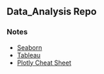 ## Data_Analysis Repo
### Notes
- [Seaborn](https://github.com/achannaung/Data_Analysis/tree/main/Seaborn)
- [Tableau](https://github.com/achannaung/Data_Analysis/blob/main/MIMU_Tableau2021_UserManual_Jan2022.pdf)
- [Plotly Cheat Sheet](https://github.com/achannaung/Data_Analysis/blob/main/python_cheat_sheet.pdf)
